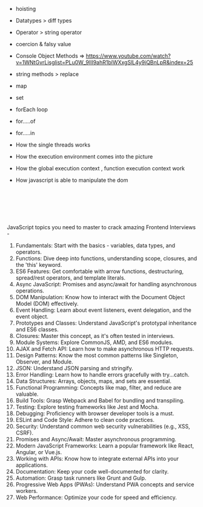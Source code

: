 - hoisting

- Datatypes > diff types

- Operator > string operator

- coercion & falsy value

- Console Object Methods => https://www.youtube.com/watch?v=1WNtGvrLisglist=PLu0W_9lII9ahR1blWXxgSlL4y9iQBnLpR&index=25

- string methods > replace

- map

- set

- forEach loop
- for.....of
- for.....in

- How the single threads works
- How the execution environment comes into the picture
- How the global execution context , function execution context work
- How javascript is able to manipulate the dom

&nbsp;

&nbsp;

&nbsp;

JavaScript topics you need to master to crack amazing Frontend Interviews -

1. Fundamentals: Start with the basics - variables, data types, and operators.
2. Functions: Dive deep into functions, understanding scope, closures, and the 'this' keyword.
3. ES6 Features: Get comfortable with arrow functions, destructuring, spread/rest operators, and template literals.
4. Async JavaScript​: Promises and async/await for handling asynchronous operations.
5. DOM Manipulation: Know how to interact with the Document Object Model (DOM) effectively.
6. Event Handling: Learn about event listeners, event delegation, and the event object.
7. Prototypes and Classes: Understand JavaScript's prototypal inheritance and ES6 classes.
8. Closures: Master this concept, as it's often tested in interviews.
9. Module Systems: Explore CommonJS, AMD, and ES6 modules.
10. AJAX and Fetch API: Learn how to make asynchronous HTTP requests.
11. Design Patterns: Know the most common patterns like Singleton, Observer, and Module.
12. JSON: Understand JSON parsing and stringify.
13. Error Handling: Learn how to handle errors gracefully with try...catch.
14. Data Structures: Arrays, objects, maps, and sets are essential.
15. Functional Programming: Concepts like map, filter, and reduce are valuable.
16. Build Tools: Grasp Webpack and Babel for bundling and transpiling.
17. Testing: Explore testing frameworks like Jest and Mocha.
18. Debugging: Proficiency with browser developer tools is a must.
19. ESLint and Code Style: Adhere to clean code practices.
20. Security: Understand common web security vulnerabilities (e.g., XSS, CSRF).
21. Promises and Async/Await: Master asynchronous programming.
22. Modern JavaScript Frameworks: Learn a popular framework like React, Angular, or Vue.js.
23. Working with APIs: Know how to integrate external APIs into your applications.
24. Documentation: Keep your code well-documented for clarity.
25. Automation: Grasp task runners like Grunt and Gulp.
26. Progressive Web Apps (PWAs): Understand PWA concepts and service workers.
27. Web Performance: Optimize your code for speed and efficiency.
